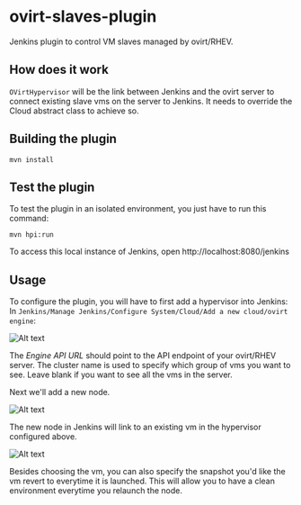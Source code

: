 ovirt-slaves-plugin
===================

Jenkins plugin to control VM slaves managed by ovirt/RHEV.


## How does it work
`OVirtHypervisor` will be the link between Jenkins and the ovirt server to
connect existing slave vms on the server to Jenkins. It needs to override the
Cloud abstract class to achieve so.


## Building the plugin
```
mvn install
```

## Test the plugin
To test the plugin in an isolated environment, you just have to run this
command:
```
mvn hpi:run
```

To access this local instance of Jenkins, open http://localhost:8080/jenkins

## Usage
To configure the plugin, you will have to first add a hypervisor into Jenkins:
In `Jenkins/Manage Jenkins/Configure System/Cloud/Add a new cloud/ovirt engine`:

![Alt text](https://raw.githubusercontent.com/thescouser89/ovirt-slaves-plugin/master/doc_misc/pic/settings.png)

The _Engine API URL_ should point to the API endpoint of your ovirt/RHEV server.
The cluster name is used to specify which group of vms you want to see. Leave
blank if you want to see all the vms in the server.

Next we'll add a new node.

![Alt text](https://raw.githubusercontent.com/thescouser89/ovirt-slaves-plugin/master/doc_misc/pic/new_node.png)

The new node in Jenkins will link to an existing vm
in the hypervisor configured above.

![Alt text](https://raw.githubusercontent.com/thescouser89/ovirt-slaves-plugin/master/doc_misc/pic/configure_node.png)

Besides choosing the vm, you can also specify the snapshot you'd like the vm
revert to everytime it is launched. This will allow you to have a clean
environment everytime you relaunch the node.

